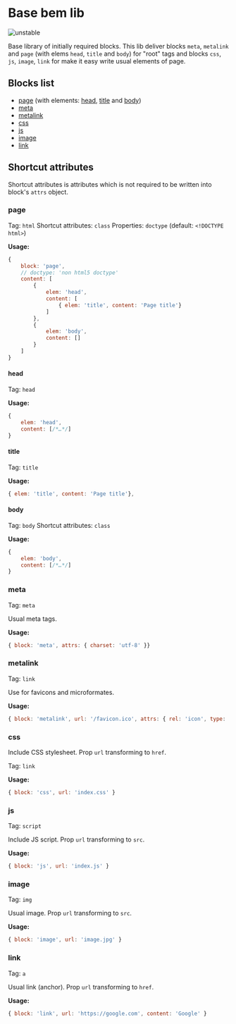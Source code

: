 # Base bem lib

![unstable](http://img.shields.io/badge/status-unstable-orange.svg?style=flat)

Base library of initially required blocks. This lib deliver blocks `meta`, `metalink` and `page` (with elems `head`, `title` and `body`) for "root" tags and blocks `css`, `js`, `image`, `link` for make it easy write usual elements of page.

## Blocks list

* [page](#page) (with elements: [head](#head), [title](#title) and [body](#body))
* [meta](#meta)
* [metalink](#metalink)
* [css](#css)
* [js](#js)
* [image](#image)
* [link](#link)

## Shortcut attributes

Shortcut attributes is attributes which is not required to be written into block's `attrs` object.

### page

Tag: `html`
Shortcut attributes: `class`
Properties: `doctype` (default: `<!DOCTYPE html>`)

**Usage:**
```js
{
    block: 'page',
    // doctype: 'non html5 doctype'
    content: [
        {
            elem: 'head',
            content: [
                { elem: 'title', content: 'Page title'}
            ]
        },
        {
            elem: 'body',
            content: []
        }
    ]
}
```

#### head

Tag: `head`

**Usage:**
```js
{
    elem: 'head',
    content: [/*…*/]
}
```

#### title

Tag: `title`

**Usage:**
```js
{ elem: 'title', content: 'Page title'},
```

#### body

Tag: `body`
Shortcut attributes: `class`

**Usage:**
```js
{
    elem: 'body',
    content: [/*…*/]
}
```


### meta

Tag: `meta`

Usual meta tags.

**Usage:**
```js
{ block: 'meta', attrs: { charset: 'utf-8' }}
```

### metalink

Tag: `link`

Use for favicons and microformates.

**Usage:**
```js
{ block: 'metalink', url: '/favicon.ico', attrs: { rel: 'icon', type: 'image/x-icon' }}
```

### css

Include CSS stylesheet. Prop `url` transforming to `href`.

Tag: `link`

**Usage:**
```js
{ block: 'css', url: 'index.css' }
```

### js

Tag: `script`

Include JS script. Prop `url` transforming to `src`.

**Usage:**
```js
{ block: 'js', url: 'index.js' }
```

### image

Tag: `img`

Usual image. Prop `url` transforming to `src`.

**Usage:**
```js
{ block: 'image', url: 'image.jpg' }
```

### link

Tag: `a`

Usual link (anchor). Prop `url` transforming to `href`.

**Usage:**
```js
{ block: 'link', url: 'https://google.com', content: 'Google' }
```

